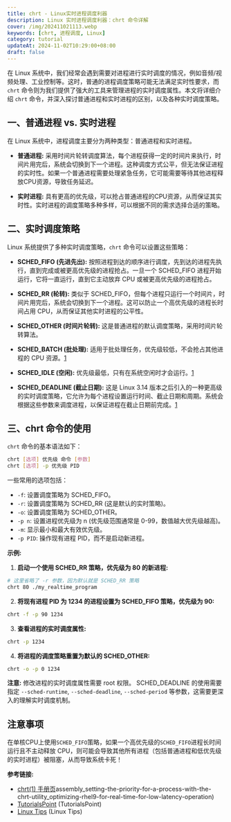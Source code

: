 ```yaml
---
title: chrt - Linux实时进程调度利器
description: Linux 实时进程调度利器：chrt 命令详解
cover: /img/202411021113.webp
keywords: [chrt, 进程调度, Linux]
category: tutorial
updateAt: 2024-11-02T10:29:00+08:00
draft: false
---
```


在 Linux 系统中，我们经常会遇到需要对进程进行实时调度的情况，例如音频/视频处理、工业控制等。这时，普通的进程调度策略可能无法满足实时性要求，而 `chrt` 命令则为我们提供了强大的工具来管理进程的实时调度属性。本文将详细介绍 `chrt` 命令，并深入探讨普通进程和实时进程的区别，以及各种实时调度策略。

## 一、普通进程 vs. 实时进程

在 Linux 系统中，进程调度主要分为两种类型：普通进程和实时进程。

- **普通进程:** 采用时间片轮转调度算法，每个进程获得一定的时间片来执行，时间片用完后，系统会切换到下一个进程。这种调度方式公平，但无法保证进程的实时性。如果一个普通进程需要处理紧急任务，它可能需要等待其他进程释放CPU资源，导致任务延迟。

- **实时进程:** 具有更高的优先级，可以抢占普通进程的CPU资源，从而保证其实时性。实时进程的调度策略多种多样，可以根据不同的需求选择合适的策略。

## 二、实时调度策略

Linux 系统提供了多种实时调度策略，`chrt` 命令可以设置这些策略：

- **SCHED_FIFO (先进先出):** 按照进程到达的顺序进行调度，先到达的进程先执行，直到完成或被更高优先级的进程抢占。一旦一个 SCHED_FIFO 进程开始运行，它将一直运行，直到它主动放弃 CPU 或被更高优先级的进程抢占。

- **SCHED_RR (轮转):** 类似于 SCHED_FIFO，但每个进程只运行一个时间片，时间片用完后，系统会切换到下一个进程。这可以防止一个高优先级的进程长时间占用 CPU，从而保证其他实时进程的公平性。

- **SCHED_OTHER (时间片轮转):** 这是普通进程的默认调度策略，采用时间片轮转算法。

- **SCHED_BATCH (批处理):** 适用于批处理任务，优先级较低，不会抢占其他进程的 CPU 资源。[1](https://man7.org/linux/man-pages/man1/chrt.1.html)

- **SCHED_IDLE (空闲):** 优先级最低，只有在系统空闲时才会运行。[1](https://man7.org/linux/man-pages/man1/chrt.1.html)

- **SCHED_DEADLINE (截止日期):** 这是 Linux 3.14 版本之后引入的一种更高级的实时调度策略，它允许为每个进程设置运行时间、截止日期和周期。系统会根据这些参数来调度进程，以保证进程在截止日期前完成。[1](https://man7.org/linux/man-pages/man1/chrt.1.html)

## 三、chrt 命令的使用

`chrt` 命令的基本语法如下：

```bash
chrt [选项] 优先级 命令 [参数]
chrt [选项] -p 优先级 PID
```

一些常用的选项包括：

- `-f`: 设置调度策略为 SCHED_FIFO。
- `-r`: 设置调度策略为 SCHED_RR (这是默认的实时策略)。
- `-o`: 设置调度策略为 SCHED_OTHER。
- `-p n`: 设置进程优先级为 n (优先级范围通常是 0-99，数值越大优先级越高)。
- `-m`: 显示最小和最大有效优先级。
- `-p PID`: 操作现有进程 PID，而不是启动新进程。

**示例:**

1. **启动一个使用 SCHED_RR 策略，优先级为 80 的新进程:**

```bash
# 这里省略了 -r 参数，因为默认就是 SCHED_RR 策略
chrt 80 ./my_realtime_program
```

2. **将现有进程 PID 为 1234 的进程设置为 SCHED_FIFO 策略，优先级为 90:**

```bash
chrt -f -p 90 1234
```

3. **查看进程的实时调度属性:**

```bash
chrt -p 1234
```

4. **将进程的调度策略重置为默认的 SCHED_OTHER:**

```bash
chrt -o -p 0 1234
```

**注意:** 修改进程的实时调度属性需要 root 权限。 SCHED_DEADLINE 的使用需要指定 `--sched-runtime`, `--sched-deadline`, `--sched-period` 等参数，这需要更深入的理解实时调度机制。

## 注意事项

在单核CPU上使用`SCHED_FIFO`策略，如果一个高优先级的`SCHED_FIFO`进程长时间运行且不主动释放 CPU，则可能会导致其他所有进程（包括普通进程和低优先级的实时进程）被阻塞，从而导致系统卡死！

**参考链接:**

- [chrt(1) 手册页](https://man7.org/linux/man-pages/man1/chrt.1.html)assembly_setting-the-priority-for-a-process-with-the-chrt-utility_optimizing-rhel9-for-real-time-for-low-latency-operation)
- [TutorialsPoint](https://www.tutorialspoint.com/unix_commands/chrt.htm) (TutorialsPoint)
- [Linux Tips](https://linux-tips.com/t/how-to-use-chrt-command/268) (Linux Tips)
